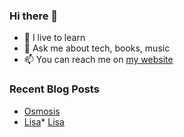### Hi there 👋

- 🌱 I live to learn
- 💬 Ask me about tech, books, music
- 📫 You can reach me on [my website](https://mrcis.me/contact)











### Recent Blog Posts
* [Osmosis](https://mrcis.me/Osmosis)
* [Lisa](https://mrcis.me/Lisa)* [Lisa](https://mrcis.me/Lisa)